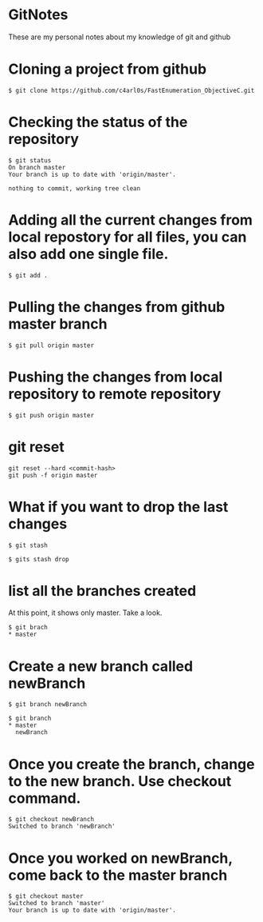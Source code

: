 # GitNotes

These are my personal notes about my knowledge of git and github

# Cloning a project from github

``` console
$ git clone https://github.com/c4arl0s/FastEnumeration_ObjectiveC.git
```
# Checking the status of the repository

``` console
$ git status
On branch master
Your branch is up to date with 'origin/master'.

nothing to commit, working tree clean
```

# Adding all the current changes from local repostory for all files, you can also add one single file.

``` console
$ git add .
```

# Pulling the changes from github master branch

``` console
$ git pull origin master
```

# Pushing the changes from local repository to remote repository

``` console
$ git push origin master
```

# git reset

``` console
git reset --hard <commit-hash>
git push -f origin master
```

# What if you want to drop the last changes

``` console
$ git stash
```

``` console
$ gits stash drop
```

# list all the branches created

At this point, it shows only master. Take a look.

``` console
$ git brach
* master
```

# Create a new branch called newBranch

``` console
$ git branch newBranch
```

``` console
$ git branch
* master
  newBranch
```

# Once you create the branch, change to the new branch. Use checkout command.

``` console
$ git checkout newBranch
Switched to branch 'newBranch'
```

# Once you worked on newBranch, come back to the master branch

``` console
$ git checkout master
Switched to branch 'master'
Your branch is up to date with 'origin/master'.
````














